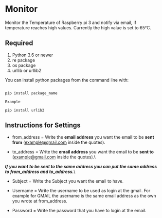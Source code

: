# Monitor

Monitor the Temperature of Raspberry pi 3 and notify via email, if temperature reaches high values. Currently the high value is set to 65°C.

## Required

1. Python 3.6 or newer
2. re package
3. os package
4. urllib or urllib2

You can install python packages from the command line with:
```

pip install package_name

Example

pip install urlib2

```

## Instructions for Settings

- from_address = Write the **email address** you want the email to be **sent from** (example@gmail.com inside the quotes).

- to_address = Write the **email address** you want the email to be **sent to** (example@gmail.com inside the quotes).\


***If you want to be sent to the same address you can put the _same address_ to from_address and to_address.***\


- Subject = Write the Subject you want the email to have.

- Username = Write the username to be used as login at the gmail. For example for GMAIL the username is the same email address as the own you wrote at from_address.

- Password = Write the password that you have to login at the email.
